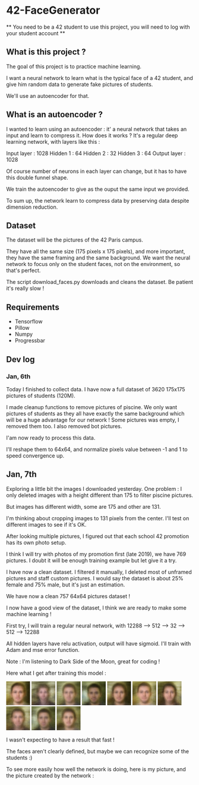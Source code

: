 # 42-FaceGenerator

** You need to be a 42 student to use this project, you will need to log with your student account **

## What is this project ?

The goal of this project is to practice machine learning.

I want a neural network to learn what is the typical face of a 42 student, and give him random data to generate fake pictures of students.

We'll use an autoencoder for that.

## What is an autoencoder ?

I wanted to learn using an autoencoder : it' a neural network that takes an input and learn to compress it.
How does it works ?
It's a regular deep learning network, with layers like this :

Input layer : 1028
Hidden 1 : 64
Hidden 2 : 32
Hidden 3 : 64
Output layer : 1028

Of course number of neurons in each layer can change, but it has to have this double funnel shape.

We train the autoencoder to give as the ouput the same input we provided.

To sum up, the network learn to compress data by preserving data despite dimension reduction.

## Dataset

The dataset will be the pictures of the 42 Paris campus.

They have all the same size (175 pixels x 175 pixels), and more important, they have the same framing and the same background.
We want the neural network to focus only on the student faces, not on the environment, so that's perfect.

The script download_faces.py downloads and cleans the dataset. Be patient it's really slow !

## Requirements
- Tensorflow
- Pillow
- Numpy
- Progressbar

## Dev log

### Jan, 6th

Today I finished to collect data. I have now a full dataset of 3620 175x175 pictures of students (120M).

I made cleanup functions to remove pictures of piscine. We only want pictures of students as they all have exactly the same background which will be a huge advantage for our network ! Some pictures was empty, I removed them too. I also removed bot pictures.

I'am now ready to process this data.

I'll reshape them to 64x64, and normalize pixels value between -1 and 1 to speed convergence up.

## Jan, 7th

Exploring a little bit the images I downloaded yesterday. One problem : I only deleted images with a height different than 175 to filter piscine pictures.

But images has different width, some are 175 and other are 131.

I'm thinking about cropping images to 131 pixels from the center. I'll test on different images to see if it's OK.

After looking multiple pictures, I figured out that each school 42 promotion has its own photo setup.

I think I will try with photos of my promotion first (late 2019), we have 769 pictures. I doubt it will be enough training example but let give it a try.

I have now a clean dataset. I filtered it manually, I deleted most of unframed pictures and staff custom pictures.
I would say the dataset is about 25% female and 75% male, but it's just an estimation.

We have now a clean 757 64x64 pictures dataset !

I now have a good view of the dataset, I think we are ready to make some machine learning !


First try, I will train a regular neural network, with 12288 --> 512 --> 32 --> 512 --> 12288

All hidden layers have relu activation, output will have sigmoid. I'll train with Adam and mse error function.

Note : I'm listening to Dark Side of the Moon, great for coding !

Here what I get after training this model :

![First result !](./readme_ressources/first_model/test1.png)
![First result !](./readme_ressources/first_model/test2.png)
![First result !](./readme_ressources/first_model/test3.png)
![First result !](./readme_ressources/first_model/test4.png)
![First result !](./readme_ressources/first_model/test5.png)
![First result !](./readme_ressources/first_model/test6.png)
![First result !](./readme_ressources/first_model/test7.png)
![First result !](./readme_ressources/first_model/test8.png)
![First result !](./readme_ressources/first_model/test9.png)
![First result !](./readme_ressources/first_model/test0.png)

I wasn't expecting to have a result that fast !

The faces aren't clearly defined, but maybe we can recognize some of the students :)

To see more easily how well the network is doing, here is my picture, and the picture created by the network :
